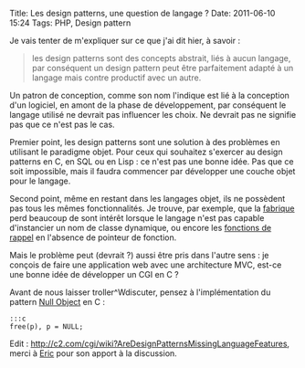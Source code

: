 Title: Les design patterns, une question de langage ?
Date: 2011-06-10 15:24
Tags: PHP, Design pattern

Je vais tenter de m'expliquer sur ce que j'ai dit hier, à savoir :

> les design patterns sont des concepts abstrait, liés à aucun langage, par
conséquent un design pattern peut être parfaitement adapté à un langage mais
contre productif avec un autre.

Un patron de conception, comme son nom l'indique est lié à la conception d'un
logiciel, en amont de la phase de développement, par conséquent le langage
utilisé ne devrait pas influencer les choix. Ne devrait pas ne signifie pas que
ce n'est pas le cas.

Premier point, les design patterns sont une solution à des problèmes en
utilisant le paradigme objet. Pour ceux qui souhaitez s'exercer au design
patterns en C, en SQL ou en Lisp : ce n'est pas une bonne idée. Pas que ce soit
impossible, mais il faudra commencer par développer une couche objet pour le
langage.

Second point, même en restant dans les langages objet, ils ne possèdent pas
tous les mêmes fonctionnalités. Je trouve, par exemple, que la
[fabrique](http://fr.wikipedia.org/wiki/Fabrique_%28patron_de_conception%29)
perd beaucoup de sont intérêt lorsque le langage n'est pas capable d'instancier
un nom de classe dynamique, ou encore les [fonctions de
rappel](http://en.wikipedia.org/wiki/Callback_%28computer_programming%29) en
l'absence de pointeur de fonction.

Mais le problème peut (devrait ?) aussi être pris dans l'autre sens : je
conçois de faire une application web avec une architecture MVC, est-ce une
bonne idée de développer un CGI en C ?

Avant de nous laisser troller^Wdiscuter, pensez à l'implémentation du pattern
[Null Object](http://en.wikipedia.org/wiki/Null_Object_pattern) en C :

    :::c
    free(p), p = NULL;

Edit : <http://c2.com/cgi/wiki?AreDesignPatternsMissingLanguageFeatures>, merci
à [Eric](http://zenprog.com/) pour son apport à la discussion.
